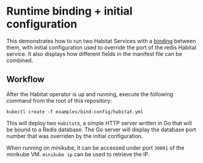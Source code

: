 # Runtime binding + initial configuration

This demonstrates how to run two Habitat Services with a [binding](https://www.habitat.sh/docs/run-packages-binding/) between them, with initial configuration used to override the port of the redis Habitat service. It also displays how different fields in the manifest file can be combined.

## Workflow

After the Habitat operator is up and running, execute the following command from the root of this repository:

```
kubectl create -f examples/bind-config/habitat.yml
```

This will deploy two `Habitat`s, a simple HTTP server written in Go that will be bound to a Redis database. The Go server will display the database port number that was overriden by the initial configuration.

When running on minikube, it can be accessed under port `30001` of the minikube VM. `minikube ip` can be used to retrieve the IP.
